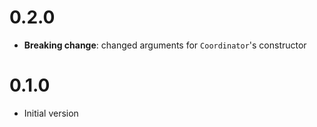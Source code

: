 # 0.2.0

* **Breaking change**: changed arguments for `Coordinator`'s constructor

# 0.1.0

* Initial version
